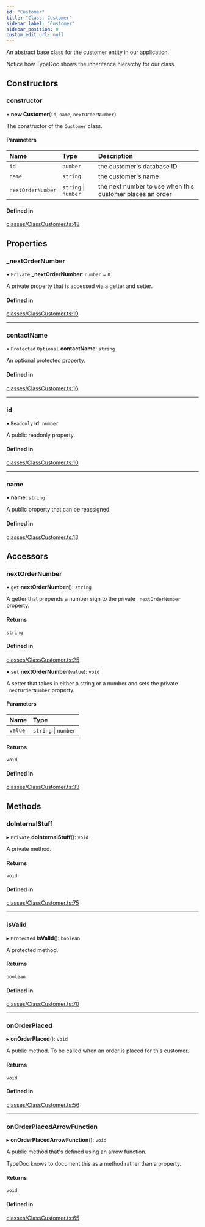 ```yaml
---
id: "Customer"
title: "Class: Customer"
sidebar_label: "Customer"
sidebar_position: 0
custom_edit_url: null
---
```


An abstract base class for the customer entity in our application.

Notice how TypeDoc shows the inheritance hierarchy for our class.

## Constructors

### constructor

• **new Customer**(`id`, `name`, `nextOrderNumber`)

The constructor of the `Customer` class.

#### Parameters

| Name | Type | Description |
| :------ | :------ | :------ |
| `id` | `number` | the customer's database ID |
| `name` | `string` | the customer's name |
| `nextOrderNumber` | `string` \| `number` | the next number to use when this customer places an order |

#### Defined in

[classes/ClassCustomer.ts:48](https://github.com/JiaojSun/react-vite-federation-back-app/blob/c31c95f/src/typedoc/classes/ClassCustomer.ts#L48)

## Properties

### \_nextOrderNumber

• `Private` **\_nextOrderNumber**: `number` = `0`

A private property that is accessed via a getter and setter.

#### Defined in

[classes/ClassCustomer.ts:19](https://github.com/JiaojSun/react-vite-federation-back-app/blob/c31c95f/src/typedoc/classes/ClassCustomer.ts#L19)

___

### contactName

• `Protected` `Optional` **contactName**: `string`

An optional protected property.

#### Defined in

[classes/ClassCustomer.ts:16](https://github.com/JiaojSun/react-vite-federation-back-app/blob/c31c95f/src/typedoc/classes/ClassCustomer.ts#L16)

___

### id

• `Readonly` **id**: `number`

A public readonly property.

#### Defined in

[classes/ClassCustomer.ts:10](https://github.com/JiaojSun/react-vite-federation-back-app/blob/c31c95f/src/typedoc/classes/ClassCustomer.ts#L10)

___

### name

• **name**: `string`

A public property that can be reassigned.

#### Defined in

[classes/ClassCustomer.ts:13](https://github.com/JiaojSun/react-vite-federation-back-app/blob/c31c95f/src/typedoc/classes/ClassCustomer.ts#L13)

## Accessors

### nextOrderNumber

• `get` **nextOrderNumber**(): `string`

A getter that prepends a number sign to the private `_nextOrderNumber`
property.

#### Returns

`string`

#### Defined in

[classes/ClassCustomer.ts:25](https://github.com/JiaojSun/react-vite-federation-back-app/blob/c31c95f/src/typedoc/classes/ClassCustomer.ts#L25)

• `set` **nextOrderNumber**(`value`): `void`

A setter that takes in either a string or a number and sets the private
`_nextOrderNumber` property.

#### Parameters

| Name | Type |
| :------ | :------ |
| `value` | `string` \| `number` |

#### Returns

`void`

#### Defined in

[classes/ClassCustomer.ts:33](https://github.com/JiaojSun/react-vite-federation-back-app/blob/c31c95f/src/typedoc/classes/ClassCustomer.ts#L33)

## Methods

### doInternalStuff

▸ `Private` **doInternalStuff**(): `void`

A private method.

#### Returns

`void`

#### Defined in

[classes/ClassCustomer.ts:75](https://github.com/JiaojSun/react-vite-federation-back-app/blob/c31c95f/src/typedoc/classes/ClassCustomer.ts#L75)

___

### isValid

▸ `Protected` **isValid**(): `boolean`

A protected method.

#### Returns

`boolean`

#### Defined in

[classes/ClassCustomer.ts:70](https://github.com/JiaojSun/react-vite-federation-back-app/blob/c31c95f/src/typedoc/classes/ClassCustomer.ts#L70)

___

### onOrderPlaced

▸ **onOrderPlaced**(): `void`

A public method. To be called when an order is placed for this customer.

#### Returns

`void`

#### Defined in

[classes/ClassCustomer.ts:56](https://github.com/JiaojSun/react-vite-federation-back-app/blob/c31c95f/src/typedoc/classes/ClassCustomer.ts#L56)

___

### onOrderPlacedArrowFunction

▸ **onOrderPlacedArrowFunction**(): `void`

A public method that's defined using an arrow function.

TypeDoc knows to document this as a method rather than a property.

#### Returns

`void`

#### Defined in

[classes/ClassCustomer.ts:65](https://github.com/JiaojSun/react-vite-federation-back-app/blob/c31c95f/src/typedoc/classes/ClassCustomer.ts#L65)

